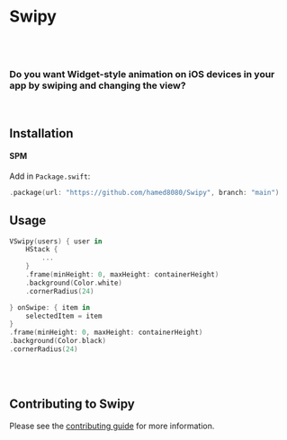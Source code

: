 # Swipy
<br />
<br />

### Do you want Widget-style animation on iOS devices in your app by swiping and changing the view?
<br />

## Installation

#### SPM 

Add in `Package.swift`:

```swift
.package(url: "https://github.com/hamed8080/Swipy", branch: "main")
```

## Usage 
```swift
VSwipy(users) { user in
    HStack {
        ...
    }
    .frame(minHeight: 0, maxHeight: containerHeight)
    .background(Color.white)
    .cornerRadius(24)

} onSwipe: { item in
    selectedItem = item
}
.frame(minHeight: 0, maxHeight: containerHeight)
.background(Color.black)
.cornerRadius(24)
```
<br/>
<br/>


## Contributing to Swipy

Please see the [contributing guide](/CONTRIBUTING.md) for more information.
